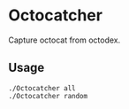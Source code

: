 # Octocatcher
Capture octocat from octodex.

## Usage
```:
./Octocatcher all
./Octocatcher random
```
